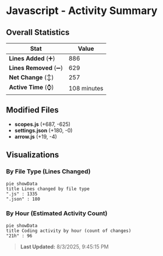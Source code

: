 # Javascript - Activity Summary 

## Overall Statistics

| Stat                   | Value                                                             |
| ---------------------- | ----------------------------------------------------------------- |
| **Lines Added** (➕)   | 886                                          |
| **Lines Removed** (➖) | 629                                        |
| **Net Change** (↕)    | 257                |
| **Active Time** (⌚)   | 108 minutes |


## Modified Files
- **scopes.js** (+687, -625)
- **settings.json** (+180, -0)
- **arrow.js** (+19, -4)

## Visualizations

### By File Type (Lines Changed)

```mermaid
pie showData
title Lines changed by file type
".js" : 1335
".json" : 180
```

### By Hour (Estimated Activity Count)

```mermaid
pie showData
title Coding activity by hour (count of changes)
"21h" : 96
```


> **Last Updated:** 8/3/2025, 9:45:15 PM
